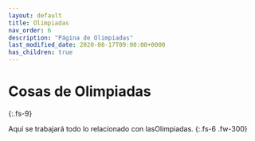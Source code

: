 ```yaml
---
layout: default
title: Olimpiadas
nav_order: 6
description: "Página de Olimpiadas"
last_modified_date: 2020-08-17T09:00:00+0000
has_children: true
---
```


# Cosas de <span class="deg-sitio deg-sitio-texto">Olimpiadas</span>
{:.fs-9}

Aquí se trabajará todo lo relacionado con las<span class="deg-sitio deg-sitio-texto">Olimpiadas</span>.
{:.fs-6 .fw-300}
